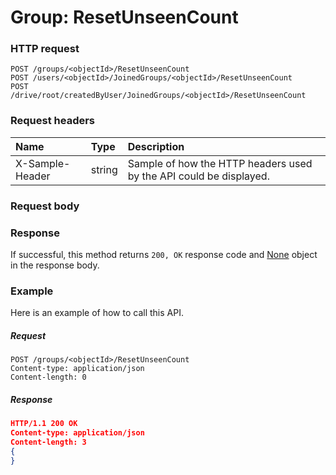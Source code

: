 # Group: ResetUnseenCount


### HTTP request
```http
POST /groups/<objectId>/ResetUnseenCount
POST /users/<objectId>/JoinedGroups/<objectId>/ResetUnseenCount
POST /drive/root/createdByUser/JoinedGroups/<objectId>/ResetUnseenCount

```
### Request headers
| Name       | Type | Description|
|:---------------|:--------|:----------|
| X-Sample-Header  | string  | Sample of how the HTTP headers used by the API could be displayed.|

### Request body

### Response
If successful, this method returns `200, OK` response code and [None](../resources/none.md) object in the response body.

### Example
Here is an example of how to call this API.
##### Request
```http
POST /groups/<objectId>/ResetUnseenCount
Content-type: application/json
Content-length: 0
```
##### Response
```json
HTTP/1.1 200 OK
Content-type: application/json
Content-length: 3
{
}
```

<!-- uuid: df9ae1b1-e6a7-4063-88f7-40705dd398a0
2015-10-09 18:31:37 UTC -->